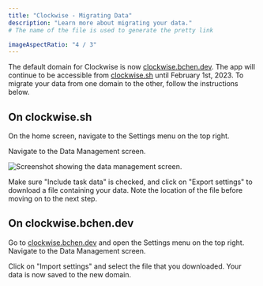 ```yaml
---
title: "Clockwise - Migrating Data"
description: "Learn more about migrating your data."
# The name of the file is used to generate the pretty link

imageAspectRatio: "4 / 3"
---
```


The default domain for Clockwise is now [clockwise.bchen.dev](https://clockwise.bchen.dev). The app will continue to be accessible from [clockwise.sh](https://clockwise.sh) until February 1st, 2023. To migrate your data from one domain to the other, follow the instructions below.

## On clockwise.sh
On the home screen, navigate to the Settings menu on the top right.

Navigate to the Data Management screen.

![Screenshot showing the data management screen.](/static/doc/clockwise-migrate-1.png)

Make sure "Include task data" is checked, and click on "Export settings" to download a file containing your data. Note the location of the file before moving on to the next step.

## On clockwise.bchen.dev

Go to [clockwise.bchen.dev](https://clockwise.bchen.dev) and open the Settings menu on the top right. Navigate to the Data Management screen.

Click on "Import settings" and select the file that you downloaded. Your data is now saved to the new domain.